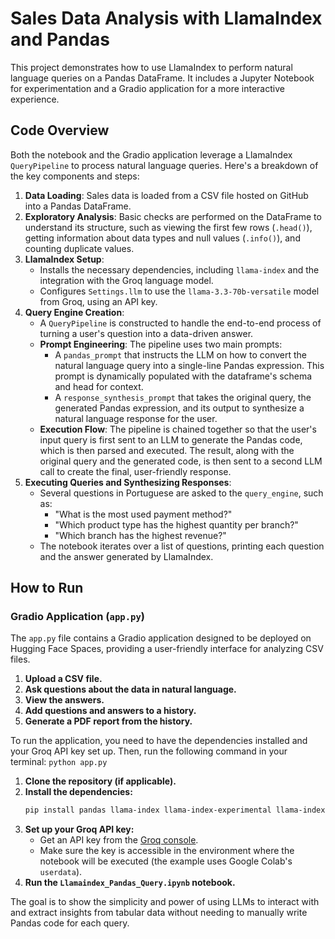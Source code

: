 # Sales Data Analysis with LlamaIndex and Pandas

This project demonstrates how to use LlamaIndex to perform natural language queries on a Pandas DataFrame. It includes a Jupyter Notebook for experimentation and a Gradio application for a more interactive experience.

## Code Overview

Both the notebook and the Gradio application leverage a LlamaIndex `QueryPipeline` to process natural language queries. Here's a breakdown of the key components and steps:

1.  **Data Loading**: Sales data is loaded from a CSV file hosted on GitHub into a Pandas DataFrame.
2.  **Exploratory Analysis**: Basic checks are performed on the DataFrame to understand its structure, such as viewing the first few rows (`.head()`), getting information about data types and null values (`.info()`), and counting duplicate values.
3.  **LlamaIndex Setup**:
    *   Installs the necessary dependencies, including `llama-index` and the integration with the Groq language model.
    *   Configures `Settings.llm` to use the `llama-3.3-70b-versatile` model from Groq, using an API key.
4.  **Query Engine Creation**:
    *   A `QueryPipeline` is constructed to handle the end-to-end process of turning a user's question into a data-driven answer.
    *   **Prompt Engineering**: The pipeline uses two main prompts:
        *   A `pandas_prompt` that instructs the LLM on how to convert the natural language query into a single-line Pandas expression. This prompt is dynamically populated with the dataframe's schema and head for context.
        *   A `response_synthesis_prompt` that takes the original query, the generated Pandas expression, and its output to synthesize a natural language response for the user.
    *   **Execution Flow**: The pipeline is chained together so that the user's input query is first sent to an LLM to generate the Pandas code, which is then parsed and executed. The result, along with the original query and the generated code, is then sent to a second LLM call to create the final, user-friendly response.
5.  **Executing Queries and Synthesizing Responses**:
    *   Several questions in Portuguese are asked to the `query_engine`, such as:
        *   "What is the most used payment method?"
        *   "Which product type has the highest quantity per branch?"
        *   "Which branch has the highest revenue?"
    *   The notebook iterates over a list of questions, printing each question and the answer generated by LlamaIndex.

## How to Run

### Gradio Application (`app.py`)

The `app.py` file contains a Gradio application designed to be deployed on Hugging Face Spaces, providing a user-friendly interface for analyzing CSV files.

1.  **Upload a CSV file.**
2.  **Ask questions about the data in natural language.**
3.  **View the answers.**
4.  **Add questions and answers to a history.**
5.  **Generate a PDF report from the history.**

To run the application, you need to have the dependencies installed and your Groq API key set up. Then, run the following command in your terminal:
`python app.py`

1.  **Clone the repository (if applicable).**
2.  **Install the dependencies:**
    ```bash
    pip install pandas llama-index llama-index-experimental llama-index-llms-groq
    ```
3.  **Set up your Groq API key:**
    *   Get an API key from the [Groq console](https://console.groq.com/keys).
    *   Make sure the key is accessible in the environment where the notebook will be executed (the example uses Google Colab's `userdata`).
4.  **Run the `Llamaindex_Pandas_Query.ipynb` notebook.**

The goal is to show the simplicity and power of using LLMs to interact with and extract insights from tabular data without needing to manually write Pandas code for each query.
